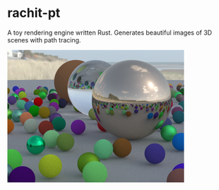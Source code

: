# rachit-pt
A toy rendering engine written Rust. Generates beautiful images of 3D scenes with path tracing.

![Output](output.png)